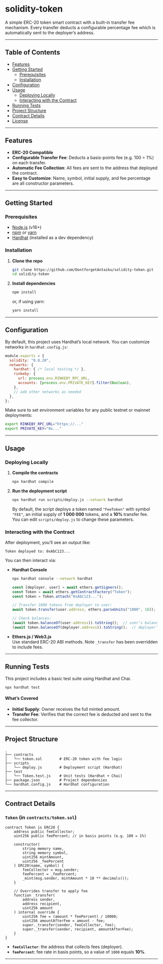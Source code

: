 # solidity-token

A simple ERC-20 token smart contract with a built-in transfer fee mechanism. Every transfer deducts a configurable percentage fee which is automatically sent to the deployer’s address.

---

## Table of Contents

- [Features](#features)  
- [Getting Started](#getting-started)  
  - [Prerequisites](#prerequisites)  
  - [Installation](#installation)  
- [Configuration](#configuration)  
- [Usage](#usage)  
  - [Deploying Locally](#deploying-locally)  
  - [Interacting with the Contract](#interacting-with-the-contract)  
- [Running Tests](#running-tests)  
- [Project Structure](#project-structure)  
- [Contract Details](#contract-details)  
- [License](#license)  

---

## Features

- **ERC-20 Compatible**  
- **Configurable Transfer Fee**: Deducts a basis-points fee (e.g. 100 = 1%) on each transfer.  
- **Automatic Fee Collection**: All fees are sent to the address that deployed the contract.  
- **Easy to Customize**: Name, symbol, initial supply, and fee percentage are all constructor parameters.

---

## Getting Started

### Prerequisites

- [Node.js](https://nodejs.org/) (v16+)  
- [npm](https://www.npmjs.com/) or [yarn](https://yarnpkg.com/)  
- [Hardhat](https://hardhat.org/) (installed as a dev dependency)  

### Installation

1. **Clone the repo**  
   ```bash
   git clone https://github.com/DontforgetAntaiku/solidity-token.git
   cd solidity-token
   ```
2. **Install dependencies**  
   ```bash
   npm install
   ```
   or, if using yarn:
   ```bash
   yarn install
   ```

---

## Configuration

By default, this project uses Hardhat’s local network. You can customize networks in `hardhat.config.js`:

```js
module.exports = {
  solidity: "0.8.20",
  networks: {
    hardhat: { /* local testing */ },
    rinkeby: {
      url: process.env.RINKEBY_RPC_URL,
      accounts: [process.env.PRIVATE_KEY].filter(Boolean),
    },
    // add other networks as needed
  },
};
```

Make sure to set environment variables for any public testnet or mainnet deployments:
```bash
export RINKEBY_RPC_URL="https://..."
export PRIVATE_KEY="0x..."
```

---

## Usage

### Deploying Locally

1. **Compile the contracts**  
   ```bash
   npx hardhat compile
   ```

2. **Run the deployment script**  
   ```bash
   npx hardhat run scripts/deploy.js --network hardhat
   ```
   By default, the script deploys a token named `"FeeToken"` with symbol `"FEE"`, an initial supply of **1 000 000** tokens, and a **10%** transfer fee.  
   You can edit `scripts/deploy.js` to change these parameters.

### Interacting with the Contract

After deployment, you’ll see an output like:

```
Token deployed to: 0xAbC123...
```

You can then interact via:

- **Hardhat Console**  
  ```bash
  npx hardhat console --network hardhat
  ```
  ```js
  const [deployer, user] = await ethers.getSigners();
  const Token = await ethers.getContractFactory("Token");
  const token = Token.attach("0xAbC123...");

  // Transfer 1000 tokens from deployer to user:
  await token.transfer(user.address, ethers.parseUnits("1000", 18));

  // Check balances:
  (await token.balanceOf(user.address)).toString();  // user’s balance after fee
  (await token.balanceOf(deployer.address)).toString();  // deployer’s remaining + fees
  ```

- **Ethers.js / Web3.js**  
  Use standard ERC-20 ABI methods. Note `_transfer` has been overridden to include fees.

---

## Running Tests

This project includes a basic test suite using Hardhat and Chai.

```bash
npx hardhat test
```

#### What’s Covered

- **Initial Supply**: Owner receives the full minted amount.  
- **Transfer Fee**: Verifies that the correct fee is deducted and sent to the fee collector.

---

## Project Structure

```
.
├── contracts
│   └── token.sol        # ERC-20 token with fee logic
├── scripts
│   └── deploy.js        # Deployment script (Hardhat)
├── test
│   └── Token.test.js    # Unit tests (Hardhat + Chai)
├── package.json         # Project dependencies
└── hardhat.config.js    # Hardhat configuration
```

---

## Contract Details

### `Token` (in `contracts/token.sol`)

```solidity
contract Token is ERC20 {
    address public feeCollector;
    uint256 public feePercent; // in basis points (e.g. 100 = 1%)

    constructor(
        string memory name,
        string memory symbol,
        uint256 mintAmount,
        uint256 _feePercent
    ) ERC20(name, symbol) {
        feeCollector = msg.sender;
        feePercent = _feePercent;
        _mint(msg.sender, mintAmount * 10 ** decimals());
    }

    // Overrides transfer to apply fee
    function _transfer(
        address sender,
        address recipient,
        uint256 amount
    ) internal override {
        uint256 fee = (amount * feePercent) / 10000;
        uint256 amountAfterFee = amount - fee;
        super._transfer(sender, feeCollector, fee);
        super._transfer(sender, recipient, amountAfterFee);
    }
}
```

- **`feeCollector`**: the address that collects fees (deployer).  
- **`feePercent`**: fee rate in basis points, so a value of `1000` equals **10%**.  

---
